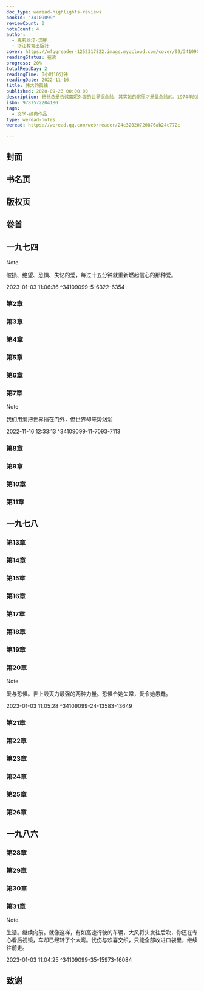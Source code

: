 ```yaml
---
doc_type: weread-highlights-reviews
bookId: "34109099"
reviewCount: 0
noteCount: 4
author:
  - 克莉丝汀·汉娜
  - 浙江教育出版社
cover: https://wfqqreader-1252317822.image.myqcloud.com/cover/99/34109099/t7_34109099.jpg
readingStatus: 在读
progress: 20%
totalReadDay: 2
readingTime: 0小时10分钟
readingDate: 2022-11-16
title: 伟大的孤独
published: 2020-09-23 00:00:00
description: 爸爸总是告诫蕾妮外面的世界很危险，其实她的家里才是最危险的。1974年的阿拉斯加，最闪亮和最黑暗的人性在漫长夜里肆意滋长。阿拉斯加非常大，有很多地方可以藏起爱这样的小东西：邻居间的友爱、深深的母女爱，青涩的纯真爱和扭曲甚至可能致命的恋人爱。这片难以捉摸的孤独之地，揭穿了隐藏多年的漩涡与秘密。来到阿拉斯加后，14岁的蕾妮突然看清了周围世界的真实模样，明白了父母一直隐瞒的真相。世界太过广大，我们都必须独自面对太多问题。我们用爱把世界挡在门外，世界却来势汹汹。
isbn: 9787572204180
tags:
  - 文学-经典作品
type: weread-notes
weread: https://weread.qq.com/web/reader/24c32020720876ab24c772c

---
```



## 封面

## 书名页

## 版权页

## 卷首

## 一九七四

> [!NOTE] 
> 破损、绝望、恐惧、失忆的爱，每过十五分钟就重新燃起信心的那种爱。
> 
> 2023-01-03 11:06:36 ^34109099-5-6322-6354

### 第2章

### 第3章

### 第4章

### 第5章

### 第6章

### 第7章

> [!NOTE] 
> 我们用爱把世界挡在门外，但世界却来势汹汹
> 
> 2022-11-16 12:33:13 ^34109099-11-7093-7113

### 第8章

### 第9章

### 第10章

### 第11章

## 一九七八

### 第13章

### 第14章

### 第15章

### 第16章

### 第17章

### 第18章

### 第19章

### 第20章

> [!NOTE] 
> 爱与恐惧。世上毁灭力最强的两种力量。恐惧令她失常，爱令她愚蠢。
> 
> 2023-01-03 11:05:28 ^34109099-24-13583-13649

### 第21章

### 第22章

### 第23章

### 第24章

### 第25章

### 第26章

## 一九八六

### 第28章

### 第29章

### 第30章

### 第31章

> [!NOTE] 
> 生活。继续向前。就像这样，有如高速行驶的车辆，大风将头发往后吹，你还在专心看后视镜，车却已经转了个大弯。忧伤与欢喜交织，只能全部收进口袋里，继续往前走。
> 
> 2023-01-03 11:04:25 ^34109099-35-15973-16084

## 致谢

